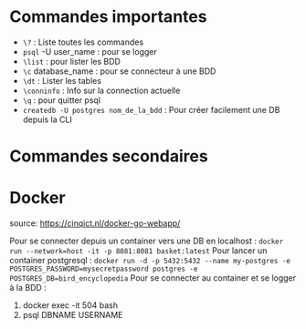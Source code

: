 # Commandes importantes

- `\?` : Liste toutes les commandes
- `psql` -U user_name : pour se logger
- `\list` : pour lister les BDD
- `\c` database_name : pour se connecteur à une BDD
- `\dt` : Lister les tables
- `\conninfo` : Info sur la connection actuelle
- `\q` : pour quitter psql
- `createdb -U postgres nom_de_la_bdd` : Pour créer facilement une DB depuis la CLI

# Commandes secondaires

# Docker

source: https://cinqict.nl/docker-go-webapp/

Pour se connecter depuis un container vers une DB en localhost : `docker run --network=host -it -p 8081:8081 basket:latest`
Pour lancer un container postgresql : `docker run -d -p 5432:5432 --name my-postgres -e POSTGRES_PASSWORD=mysecretpassword postgres -e POSTGRES_DB=bird_encyclopedia`
Pour se connecter au container et se logger à la BDD :

1. docker exec -it 504 bash
2. psql DBNAME USERNAME

